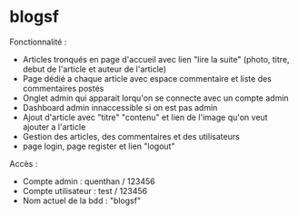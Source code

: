 # blogsf

Fonctionnalité :

- Articles tronqués en page d'accueil avec lien "lire la suite" (photo, titre, debut de l'article et auteur de l'article)
- Page dédié a chaque article avec espace commentaire et liste des commentaires postés
- Onglet admin qui apparait lorqu'on se connecte avec un compte admin
- Dashboard admin innaccessible si on est pas admin
- Ajout d'article avec "titre" "contenu" et lien de l'image qu'on veut ajouter a l'article
- Gestion des articles, des commentaires et des utilisateurs
- page login, page register et lien "logout"

Accès :

 - Compte admin : quenthan / 123456
 - Compte utilisateur : test / 123456
 - Nom actuel de la bdd : "blogsf"
